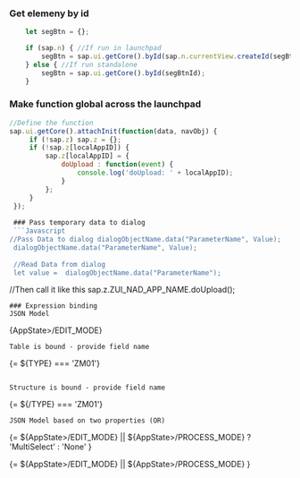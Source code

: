 ### Get elemeny by id
```Javascript
    let segBtn = {};

    if (sap.n) { //If run in launchpad
        segBtn = sap.ui.getCore().byId(sap.n.currentView.createId(segBtnId));
    } else { //If run standalone
        segBtn = sap.ui.getCore().byId(segBtnId);
    }
```

### Make function global across the launchpad
```Javascript
//Define the function
sap.ui.getCore().attachInit(function(data, navObj) {
     if (!sap.z) sap.z = {};
     if (!sap.z[localAppID]) {
         sap.z[localAppID] = {
             doUpload : function(event) {
                 console.log('doUpload: ' + localAppID);
             }
         };
     }
 });
 
 ### Pass temporary data to dialog
 ```Javascript
//Pass Data to dialog dialogObjectName.data("ParameterName", Value);
 dialogObjectName.data("ParameterName", Value);
 
 //Read Data from dialog
 let value =  dialogObjectName.data("ParameterName");
 ```

//Then call it like this
sap.z.ZUI_NAD_APP_NAME.doUpload();
```
### Expression binding
JSON Model
```
{AppState>/EDIT_MODE}
```
Table is bound - provide field name 
```
{= ${TYPE} === 'ZM01'}
```

Structure is bound - provide field name 
```
{= ${/TYPE} === 'ZM01'}
```
JSON Model based on two properties (OR)
```
{= ${AppState>/EDIT_MODE} || ${AppState>/PROCESS_MODE}  ? 'MultiSelect' : 'None' }

{= ${AppState>/EDIT_MODE} || ${AppState>/PROCESS_MODE}  }
```

